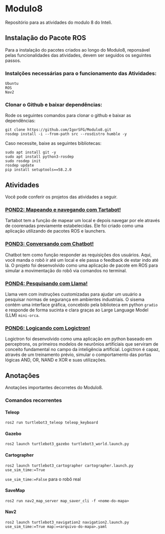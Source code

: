 # Modulo8
Repositório para as atividades do modulo 8 do Inteli.

## Instalação do Pacote ROS
Para a instalação do pacotes criados ao longo do Modulo8, reponsável pelas funcionalidades das atividades, devem ser seguidos os seguintes passos.

### Instalções necessárias para o funcionamento das Atividades:
```
Ubuntu
ROS
Nav2
```

### Clonar o Github e baixar dependências:
Rode os seguintes comandos para clonar o github e baixar as dependências:
```
git clone https://github.com/IgorSFG/Modulo8.git
rosdep install -i --from-path src --rosdistro humble -y
```

Caso necessite, baixe as seguintes bibliotecas:
```
sudo apt install git -y
sudo apt install python3-rosdep
sudo rosdep init
rosdep update
pip install setuptools==58.2.0
```

## Atividades
Você pode conferir os projetos das atividades a seguir.

### [POND2: Mapeando e navegando com Tartabot!](https://github.com/IgorSFG/Modulo8/tree/main/src/pond2)
Tartabot tem a função de mapear um local e depois navegar por ele através de coorenadas previamente estabelecidas. Ele foi criado como uma aplicação utilizando de pacotes ROS e launchers.

### [POND3: Conversando com Chatbot!](https://github.com/IgorSFG/Modulo8/tree/main/src/pond3)
Chatbot tem como função responder as requisições dos usuários. Aqui, você manda o robô ir até um local e ele passa o feedback de estar indo até lá. O projeto foi desenvolvido como uma aplicação de pacote em ROS para simular a movimentação do robô via comandos no terminal.

### [POND4: Pesquisando com Llama!](https://github.com/IgorSFG/Modulo8/tree/main/src/pond4)
Llama vem com instruções customizadas para ajudar um usuário a pesquisar normas de segurança em ambientes industriais. O sisema contém uma interface gráfica, concebido pela biblioteca em python `gradio` e responde de forma sucinta e clara graças ao Large Language Model (LLM) `mini-orca`.

### [POND6: Logicando com Logictron!](https://github.com/IgorSFG/Modulo8/tree/main/src/pond6)
Logictron foi desenvolvido como uma aplicação em python baseado em perceptrons, os primeiros modelos de neurônios artificiais que serviram de conceito fundamental no campo da inteligência artificial. Logictron é capaz, através de um treinamento prévio, simular o comportamento das portas lógicas AND, OR, NAND e XOR e suas utilizações.

## Anotações
Anotações importantes decorretes do Modulo8.

### Comandos recorrentes
#### Teleop
```
ros2 run turtlebot3_teleop teleop_keyboard
```

#### Gazebo
```
ros2 launch turtlebot3_gazebo turtlebot3_world.launch.py
```

#### Cartographer
```
ros2 launch turtlebot3_cartographer cartographer.launch.py use_sim_time:=True 
```
`use_sim_time:=False` para o robô real

#### SaveMap
```
ros2 run nav2_map_server map_saver_cli -f <nome-do-mapa>
```

#### Nav2
```
ros2 launch turtlebot3_navigation2 navigation2.launch.py use_sim_time:=True map:=<arquivo-do-mapa>.yaml
```
